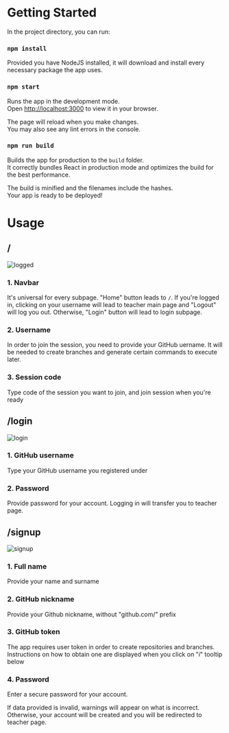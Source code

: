 # Getting Started

In the project directory, you can run:

### `npm install`

Provided you have NodeJS installed, it will download and install every necessary package the app uses.

### `npm start`

Runs the app in the development mode.\
Open [http://localhost:3000](http://localhost:3000) to view it in your browser.

The page will reload when you make changes.\
You may also see any lint errors in the console.

### `npm run build`

Builds the app for production to the `build` folder.\
It correctly bundles React in production mode and optimizes the build for the best performance.

The build is minified and the filenames include the hashes.\
Your app is ready to be deployed!


# Usage

## /

![logged](https://user-images.githubusercontent.com/19930849/174438113-8a089bb6-8f4a-44dd-89e2-f029012125d2.png)

### 1. Navbar

It's universal for every subpage. "Home" button leads to `/`. If you're logged in, clicking on your username will lead to teacher main page and "Logout" will log you out. Otherwise, "Login" button will lead to login subpage.
### 2. Username

In order to join the session, you need to provide your GitHub uername. It will be needed to create branches and generate certain commands to execute later.
### 3. Session code

Type code of the session you want to join, and join session when you're ready

## /login

![login](https://user-images.githubusercontent.com/19930849/174438509-58a0d3e3-fa0c-45d1-871c-2e5b8833a1f6.png)

### 1. GitHub username

Type your GitHub username you registered under
### 2. Password

Provide password for your account. Logging in will transfer you to teacher page.

## /signup

![signup](https://user-images.githubusercontent.com/19930849/174438786-635dd66f-b2fd-4080-a104-95c29e60266c.png)

### 1. Full name

Provide your name and surname
### 2. GitHub nickname

Provide your Github nickname, without "github.com/" prefix
### 3. GitHub token

The app requires user token in order to create repositories and branches. Instructions on how to obtain one are displayed when you click on "_i_" tooltip below
### 4. Password

Enter a secure password for your account.

If data provided is invalid, warnings will appear on what is incorrect. Otherwise, your account will be created and you will be redirected to teacher page.
